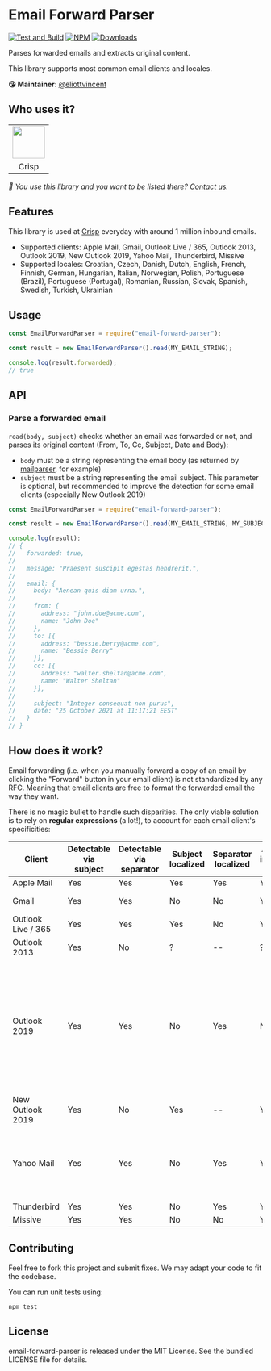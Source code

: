 # Email Forward Parser

[![Test and Build](https://github.com/crisp-oss/email-forward-parser/workflows/Test%20and%20Build/badge.svg?branch=master)](https://github.com/crisp-oss/email-forward-parser/actions?query=workflow%3A%22Test+and+Build%22) [![NPM](https://img.shields.io/npm/v/email-forward-parser.svg)](https://www.npmjs.com/package/email-forward-parser) [![Downloads](https://img.shields.io/npm/dt/email-forward-parser.svg)](https://www.npmjs.com/package/email-forward-parser)

Parses forwarded emails and extracts original content.

This library supports most common email clients and locales.

**😘 Maintainer**: [@eliottvincent](https://github.com/eliottvincent)

## Who uses it?

<table>
<tr>
<td align="center"><a href="https://crisp.chat/"><img src="https://crisp.chat/favicon-256x256.png" height="64" /></a></td>
</tr>
<tr>
<td align="center">Crisp</td>
</tr>
</table>

_👋 You use this library and you want to be listed there? [Contact us](https://crisp.chat/)._

## Features

This library is used at [Crisp](https://crisp.chat/) everyday with around 1 million inbound emails.
* Supported clients: Apple Mail, Gmail, Outlook Live / 365, Outlook 2013, Outlook 2019, New Outlook 2019, Yahoo Mail, Thunderbird, Missive
* Supported locales: Croatian, Czech, Danish, Dutch, English, French, Finnish, German, Hungarian, Italian, Norwegian, Polish, Portuguese (Brazil), Portuguese (Portugal), Romanian, Russian, Slovak, Spanish, Swedish, Turkish, Ukrainian

## Usage

```js
const EmailForwardParser = require("email-forward-parser");

const result = new EmailForwardParser().read(MY_EMAIL_STRING);

console.log(result.forwarded);
// true
```

## API

### Parse a forwarded email

`read(body, subject)` checks whether an email was forwarded or not, and parses its original content (From, To, Cc, Subject, Date and Body):
* `body` must be a string representing the email body (as returned by [mailparser](https://github.com/nodemailer/mailparser), for example)
* `subject` must be a string representing the email subject. This parameter is optional, but recommended to improve the detection for some email clients (especially New Outlook 2019)

```js
const EmailForwardParser = require("email-forward-parser");

const result = new EmailForwardParser().read(MY_EMAIL_STRING, MY_SUBJECT_STRING);

console.log(result);
// {
//   forwarded: true,
//
//   message: "Praesent suscipit egestas hendrerit.",
//
//   email: {
//     body: "Aenean quis diam urna.",
//
//     from: {
//       address: "john.doe@acme.com",
//       name: "John Doe"
//     },
//     to: [{
//       address: "bessie.berry@acme.com",
//       name: "Bessie Berry"
//     }],
//     cc: [{
//       address: "walter.sheltan@acme.com",
//       name: "Walter Sheltan"
//     }],
//
//     subject: "Integer consequat non purus",
//     date: "25 October 2021 at 11:17:21 EEST"
//   }
// }
```

## How does it work?

Email forwarding (i.e. when you manually forward a copy of an email by clicking the "Forward" button in your email client) is not standardized by any RFC. Meaning that email clients are free to format the forwarded email the way they want.

There is no magic bullet to handle such disparities. The only viable solution is to rely on **regular expressions** (a lot!), to account for each email client's specificities:

Client | Detectable via subject | Detectable via separator | Subject localized | Separator localized | All original information available | Original information localized | Other specificities
--- | --- | --- | --- | --- | --- | --- | ---
Apple Mail | Yes | Yes | Yes | Yes | Yes | Yes | --
Gmail | Yes | Yes | No | No | Yes | Only some parts | --
Outlook Live / 365 | Yes | Yes | Yes | No | Yes | No | --
Outlook 2013 | Yes | No | ? | -- | ? | ? | --
Outlook 2019 | Yes | Yes | No | Yes | No | Yes | The From and Date parts (only original information available) are embedded in the separator, rather than the body itself
New Outlook 2019 | Yes | No | Yes | -- | Yes | Yes | --
Yahoo Mail | Yes | Yes | No | Yes | Yes | Yes | The original information are all stuck to each other, without line breaks
Thunderbird | Yes | Yes | No | Yes | Yes | Yes | --
Missive | Yes | Yes | No | No | Yes | No | --

## Contributing

Feel free to fork this project and submit fixes. We may adapt your code to fit the codebase.

You can run unit tests using:

```
npm test
```

## License

email-forward-parser is released under the MIT License. See the bundled LICENSE file for details.

